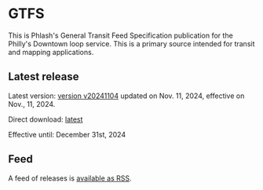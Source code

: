 # GTFS

This is Phlash's General Transit Feed Specification publication for the Philly's Downtown loop service. This is a primary source intended for transit and mapping applications.

## Latest release

Latest version: [version v20241104](https://github.com/PhlashGTFS/GTFS/releases/tag/v20241104) updated on Nov. 11, 2024, effective on Nov., 11, 2024.

Direct download: [latest](https://github.com/PhlashGTFS/GTFS/releases/latest/download/PHLASH_GTFS.zip)

Effective until: December 31st, 2024


## Feed

A feed of releases is [available as RSS](https://github.com/PhlashGTFS/GTFS/releases.atom).

